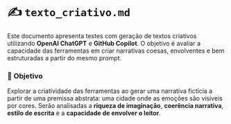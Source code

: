 # ✍️ `texto_criativo.md`

Este documento apresenta testes com geração de textos criativos utilizando **OpenAI ChatGPT** e **GitHub Copilot**. O objetivo é avaliar a capacidade das ferramentas em criar narrativas coesas, envolventes e bem estruturadas a partir do mesmo prompt.

### 📝 Objetivo

Explorar a criatividade das ferramentas ao gerar uma narrativa fictícia a partir de uma premissa abstrata: uma cidade onde as emoções são visíveis por cores. Serão analisadas a **riqueza de imaginação**, **coerência narrativa**, **estilo de escrita** e a **capacidade de envolver o leitor**.
